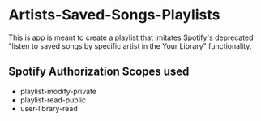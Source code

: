 # Artists-Saved-Songs-Playlists

This is app is meant to create a playlist that imitates Spotify's deprecated "listen to saved songs by specific artist in the Your Library" functionality.

## Spotify Authorization Scopes used

- playlist-modify-private
- playlist-read-public
- user-library-read
